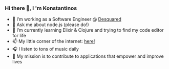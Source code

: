 ### Hi there 👋, I 'm Konstantinos

- 🔭 I’m working as a Software Engineer @ [Desquared](https://thinkdesquared.com)
- 💬 Ask me about node.js (please do!)
- 🌱 I’m currently learning Elixir & Clojure and trying to find my code editor for life
- 📫 My little corner of the internet: [here!](https://konkasidiaris.com)
- 🎧 I listen to tons of music daily
- 🎯 My mission is to contribute to applications that empower and improve lives
